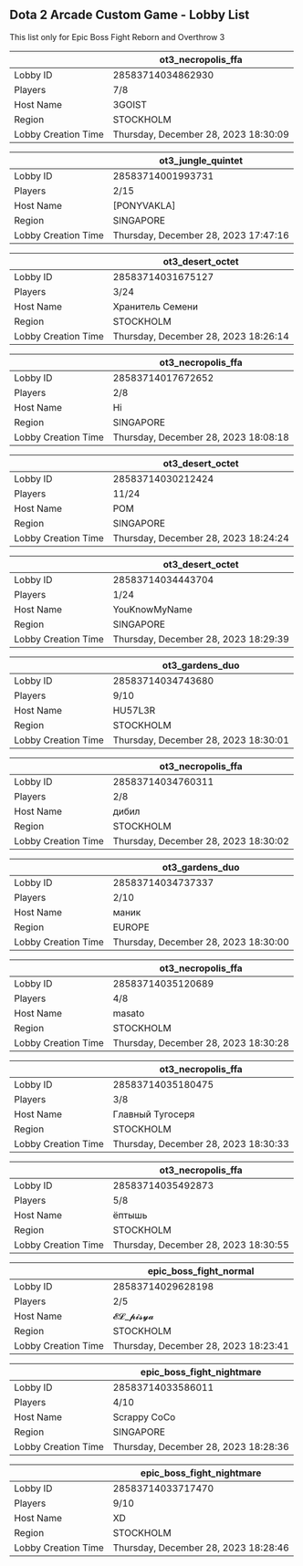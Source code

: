 ## Dota 2 Arcade Custom Game - Lobby List

This list only for Epic Boss Fight Reborn and Overthrow 3

|  | ot3_necropolis_ffa |
| ------ | ------ |
| Lobby ID | 28583714034862930 |
| Players | 7/8 |
| Host Name | 3GOIST |
| Region | STOCKHOLM |
| Lobby Creation Time | Thursday, December 28, 2023 18:30:09 |


|  | ot3_jungle_quintet |
| ------ | ------ |
| Lobby ID | 28583714001993731 |
| Players | 2/15 |
| Host Name | [PONYVAKLA] |
| Region | SINGAPORE |
| Lobby Creation Time | Thursday, December 28, 2023 17:47:16 |


|  | ot3_desert_octet |
| ------ | ------ |
| Lobby ID | 28583714031675127 |
| Players | 3/24 |
| Host Name | Хрaнитель Семени |
| Region | STOCKHOLM |
| Lobby Creation Time | Thursday, December 28, 2023 18:26:14 |


|  | ot3_necropolis_ffa |
| ------ | ------ |
| Lobby ID | 28583714017672652 |
| Players | 2/8 |
| Host Name | Hi |
| Region | SINGAPORE |
| Lobby Creation Time | Thursday, December 28, 2023 18:08:18 |


|  | ot3_desert_octet |
| ------ | ------ |
| Lobby ID | 28583714030212424 |
| Players | 11/24 |
| Host Name | POM |
| Region | SINGAPORE |
| Lobby Creation Time | Thursday, December 28, 2023 18:24:24 |


|  | ot3_desert_octet |
| ------ | ------ |
| Lobby ID | 28583714034443704 |
| Players | 1/24 |
| Host Name | YouKnowMyName |
| Region | SINGAPORE |
| Lobby Creation Time | Thursday, December 28, 2023 18:29:39 |


|  | ot3_gardens_duo |
| ------ | ------ |
| Lobby ID | 28583714034743680 |
| Players | 9/10 |
| Host Name | HU57L3R |
| Region | STOCKHOLM |
| Lobby Creation Time | Thursday, December 28, 2023 18:30:01 |


|  | ot3_necropolis_ffa |
| ------ | ------ |
| Lobby ID | 28583714034760311 |
| Players | 2/8 |
| Host Name | дибил |
| Region | STOCKHOLM |
| Lobby Creation Time | Thursday, December 28, 2023 18:30:02 |


|  | ot3_gardens_duo |
| ------ | ------ |
| Lobby ID | 28583714034737337 |
| Players | 2/10 |
| Host Name | маник |
| Region | EUROPE |
| Lobby Creation Time | Thursday, December 28, 2023 18:30:00 |


|  | ot3_necropolis_ffa |
| ------ | ------ |
| Lobby ID | 28583714035120689 |
| Players | 4/8 |
| Host Name | masato |
| Region | STOCKHOLM |
| Lobby Creation Time | Thursday, December 28, 2023 18:30:28 |


|  | ot3_necropolis_ffa |
| ------ | ------ |
| Lobby ID | 28583714035180475 |
| Players | 3/8 |
| Host Name | Главный Тугосеря |
| Region | STOCKHOLM |
| Lobby Creation Time | Thursday, December 28, 2023 18:30:33 |


|  | ot3_necropolis_ffa |
| ------ | ------ |
| Lobby ID | 28583714035492873 |
| Players | 5/8 |
| Host Name | ёптышь |
| Region | STOCKHOLM |
| Lobby Creation Time | Thursday, December 28, 2023 18:30:55 |


|  | epic_boss_fight_normal |
| ------ | ------ |
| Lobby ID | 28583714029628198 |
| Players | 2/5 |
| Host Name | 𝓔𝓛_𝓹𝓲𝓼𝔂𝓪 |
| Region | STOCKHOLM |
| Lobby Creation Time | Thursday, December 28, 2023 18:23:41 |


|  | epic_boss_fight_nightmare |
| ------ | ------ |
| Lobby ID | 28583714033586011 |
| Players | 4/10 |
| Host Name | Scrappy CoCo |
| Region | SINGAPORE |
| Lobby Creation Time | Thursday, December 28, 2023 18:28:36 |


|  | epic_boss_fight_nightmare |
| ------ | ------ |
| Lobby ID | 28583714033717470 |
| Players | 9/10 |
| Host Name | XD |
| Region | STOCKHOLM |
| Lobby Creation Time | Thursday, December 28, 2023 18:28:46 |


